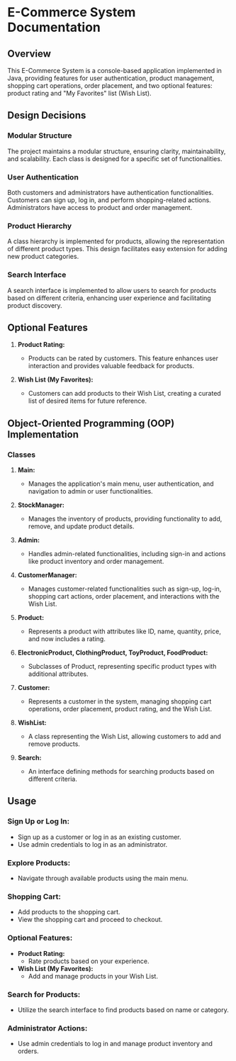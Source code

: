 # E-Commerce System Documentation

## Overview

This E-Commerce System is a console-based application implemented in Java, providing features for user authentication, product management, shopping cart operations, order placement, and two optional features: product rating and "My Favorites" list (Wish List).

## Design Decisions

### Modular Structure

The project maintains a modular structure, ensuring clarity, maintainability, and scalability. Each class is designed for a specific set of functionalities.

### User Authentication

Both customers and administrators have authentication functionalities. Customers can sign up, log in, and perform shopping-related actions. Administrators have access to product and order management.

### Product Hierarchy

A class hierarchy is implemented for products, allowing the representation of different product types. This design facilitates easy extension for adding new product categories.

### Search Interface

A search interface is implemented to allow users to search for products based on different criteria, enhancing user experience and facilitating product discovery.

## Optional Features

1. **Product Rating:**
   - Products can be rated by customers. This feature enhances user interaction and provides valuable feedback for products.

2. **Wish List (My Favorites):**
   - Customers can add products to their Wish List, creating a curated list of desired items for future reference.

## Object-Oriented Programming (OOP) Implementation

### Classes

1. **Main:**
   - Manages the application's main menu, user authentication, and navigation to admin or user functionalities.

2. **StockManager:**
   - Manages the inventory of products, providing functionality to add, remove, and update product details.

3. **Admin:**
   - Handles admin-related functionalities, including sign-in and actions like product inventory and order management.

4. **CustomerManager:**
   - Manages customer-related functionalities such as sign-up, log-in, shopping cart actions, order placement, and interactions with the Wish List.

5. **Product:**
   - Represents a product with attributes like ID, name, quantity, price, and now includes a rating.

6. **ElectronicProduct, ClothingProduct, ToyProduct, FoodProduct:**
   - Subclasses of Product, representing specific product types with additional attributes.

7. **Customer:**
   - Represents a customer in the system, managing shopping cart operations, order placement, product rating, and the Wish List.

8. **WishList:**
   - A class representing the Wish List, allowing customers to add and remove products.

9. **Search:**
   - An interface defining methods for searching products based on different criteria.

## Usage

### Sign Up or Log In:

- Sign up as a customer or log in as an existing customer.
- Use admin credentials to log in as an administrator.

### Explore Products:

- Navigate through available products using the main menu.

### Shopping Cart:

- Add products to the shopping cart.
- View the shopping cart and proceed to checkout.

### Optional Features:

- **Product Rating:**
  - Rate products based on your experience.
- **Wish List (My Favorites):**
  - Add and manage products in your Wish List.

### Search for Products:

- Utilize the search interface to find products based on name or category.

### Administrator Actions:

- Use admin credentials to log in and manage product inventory and orders.

